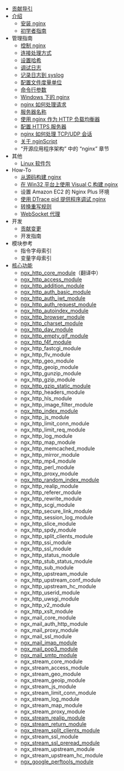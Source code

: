 - [贡献导引](CONTRIBUTING.md)
- [介绍](README.md)
  - [安装 nginx](介绍/安装nginx.md)
  - [初学者指南](介绍/初学者指南.md)
- 管理指南
  - [控制 nginx](介绍/控制nginx.md)
  - [连接处理方式](介绍/连接处理方式.md)
  - [设置哈希](介绍/设置哈希.md)
  - [调试日志](介绍/调试日志.md)
  - [记录日志到 syslog](介绍/记录日志到syslog.md)
  - [配置文件度量单位](介绍/配置文件度量单位.md)
  - [命令行参数](介绍/命令行参数.md)
  - [Windows 下的 nginx](介绍/Windows下的Nginx.md)
  - [nginx 如何处理请求](介绍/Nginx如何处理请求.md)
  - [服务器名称](介绍/服务器名称.md)
  - [使用 nginx 作为 HTTP 负载均衡器](介绍/使用Nginx作为HTTP负载均衡器.md)
  - [配置 HTTPS 服务器](介绍/配置HTTPS服务器.md)
  - [nginx 如何处理 TCP/UDP 会话](介绍/Nginx如何处理TCP_UDP会话.md)
  - [关于 nginScript](介绍/关于nginScript.md)
  - “开源应用程序架构” 中的 “nginx” 章节
- 其他
  - [Linux 软件包](其他/linux包.md)
- How-To
  - [从源码构建 nginx](How-To/从源码构建nginx.md)
  - [在 Win32 平台上使用 Visual C 构建 nginx](How-To/在Win32平台上使用VisualC构建nginx.md)
  - 设置 Amazon EC2 的 Nginx Plus 环境
  - [使用 DTrace pid 提供程序调试 nginx](How-To/使用DTrace_pid提供程序调试nginx.md)
  - [转换重写规则](How-To/转换重写规则.md)
  - [WebSocket 代理](How-To/WebSocket代理.md)
- 开发
  - [贡献变更](开发/贡献变更.md)
  - 开发指南
- 模块参考
  - 指令字母索引
  - 变量字母索引
- [核心功能](模块参考/核心功能.md)
  - [ngx_http_core_module](模块参考/http/ngx_http_core_module.md)（翻译中）
  - [ngx_http_access_module](模块参考/http/ngx_http_access_module.md)
  - [ngx_http_addition_module](模块参考/http/ngx_http_addition_module.md)
  - [ngx_http_auth_basic_module](模块参考/http/ngx_http_auth_basic_module.md)
  - [ngx_http_auth_jwt_module](模块参考/http/ngx_http_auth_jwt_module.md)
  - [ngx_http_auth_request_module](模块参考/http/ngx_http_auth_request_module.md)
  - [ngx_http_autoindex_module](模块参考/http/ngx_http_autoindex_module.md)
  - [ngx_http_browser_module](模块参考/http/ngx_http_browser_module.md)
  - [ngx_http_charset_module](模块参考/http/ngx_http_charset_module.md)
  - [ngx_http_dav_module](模块参考/http/ngx_http_dav_module.md)
  - [ngx_http_empty_gif_module](模块参考/http/ngx_http_empty_gif_module.md)
  - [ngx_http_f4f_module](模块参考/http/ngx_http_f4f_module.md)
  - ngx_http_fastcgi_module
  - ngx_http_flv_module
  - ngx_http_geo_module
  - ngx_http_geoip_module
  - ngx_http_gunzip_module
  - ngx_http_gzip_module
  - [ngx_http_gzip_static_module](模块参考/http/ngx_http_gzip_static_module.md)
  - ngx_http_headers_module
  - ngx_http_hls_module
  - ngx_http_image_filter_module
  - [ngx_http_index_module](模块参考/http/ngx_http_index_module.md)
  - ngx_http_js_module
  - ngx_http_limit_conn_module
  - ngx_http_limit_req_module
  - ngx_http_log_module
  - ngx_http_map_module
  - ngx_http_memcached_module
  - ngx_http_mirror_module
  - ngx_http_mp4_module
  - ngx_http_perl_module
  - ngx_http_proxy_module
  - [ngx_http_random_index_module](模块参考/http/ngx_http_random_index_module.md)
  - ngx_http_realip_module
  - ngx_http_referer_module
  - ngx_http_rewrite_module
  - ngx_http_scgi_module
  - ngx_http_secure_link_module
  - ngx_http_session_log_module
  - ngx_http_slice_module
  - ngx_http_spdy_module
  - ngx_http_split_clients_module
  - ngx_http_ssi_module
  - ngx_http_ssl_module
  - ngx_http_status_module
  - ngx_http_stub_status_module
  - ngx_http_sub_module
  - ngx_http_upstream_module
  - ngx_http_upstream_conf_module
  - ngx_http_upstream_hc_module
  - ngx_http_userid_module
  - ngx_http_uwsgi_module
  - ngx_http_v2_module
  - ngx_http_xslt_module
  - ngx_mail_core_module
  - ngx_mail_auth_http_module
  - ngx_mail_proxy_module
  - ngx_mail_ssl_module
  - [ngx_mail_imap_module](模块参考/mail/ngx_mail_imap_module.md)
  - [ngx_mail_pop3_module](模块参考/mail/ngx_mail_pop3_module.md)
  - [ngx_mail_smtp_module](模块参考/mail/ngx_mail_smtp_module.md)
  - ngx_stream_core_module
  - ngx_stream_access_module
  - ngx_stream_geo_module
  - ngx_stream_geoip_module
  - ngx_stream_js_module
  - ngx_stream_limit_conn_module
  - ngx_stream_log_module
  - ngx_stream_map_module
  - ngx_stream_proxy_module
  - [ngx_stream_realip_module](模块参考/stream/ngx_stream_realip_module.md)
  - [ngx_stream_return_module](模块参考/stream/ngx_stream_return_module.md)
  - [ngx_stream_split_clients_module](模块参考/stream/ngx_stream_split_clients_module.md)
  - ngx_stream_ssl_module
  - [ngx_stream_ssl_preread_module](模块参考/stream/ngx_stream_ssl_preread_module.md)
  - ngx_stream_upstream_module
  - ngx_stream_upstream_hc_module
  - [ngx_google_perftools_module](模块参考/google/ngx_google_perftools_module.md)

